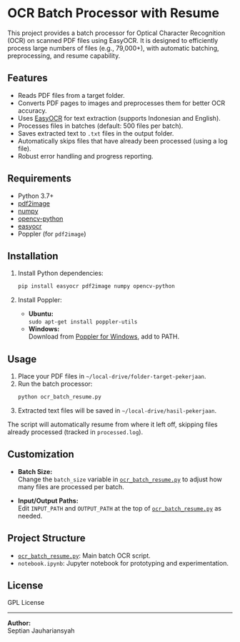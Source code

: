 # OCR Batch Processor with Resume

This project provides a batch processor for Optical Character Recognition (OCR) on scanned PDF files using EasyOCR. It is designed to efficiently process large numbers of files (e.g., 79,000+), with automatic batching, preprocessing, and resume capability.

## Features

- Reads PDF files from a target folder.
- Converts PDF pages to images and preprocesses them for better OCR accuracy.
- Uses [EasyOCR](https://github.com/JaidedAI/EasyOCR) for text extraction (supports Indonesian and English).
- Processes files in batches (default: 500 files per batch).
- Saves extracted text to `.txt` files in the output folder.
- Automatically skips files that have already been processed (using a log file).
- Robust error handling and progress reporting.

## Requirements

- Python 3.7+
- [pdf2image](https://pypi.org/project/pdf2image/)
- [numpy](https://numpy.org/)
- [opencv-python](https://pypi.org/project/opencv-python/)
- [easyocr](https://github.com/JaidedAI/EasyOCR)
- Poppler (for `pdf2image`)

## Installation

1. Install Python dependencies:
    ```sh
    pip install easyocr pdf2image numpy opencv-python
    ```

2. Install Poppler:
    - **Ubuntu:**  
      `sudo apt-get install poppler-utils`
    - **Windows:**  
      Download from [Poppler for Windows](http://blog.alivate.com.au/poppler-windows/), add to PATH.

## Usage

1. Place your PDF files in `~/local-drive/folder-target-pekerjaan`.
2. Run the batch processor:
    ```sh
    python ocr_batch_resume.py
    ```
3. Extracted text files will be saved in `~/local-drive/hasil-pekerjaan`.

The script will automatically resume from where it left off, skipping files already processed (tracked in `processed.log`).

## Customization

- **Batch Size:**  
  Change the `batch_size` variable in [`ocr_batch_resume.py`](ocr_batch_resume.py) to adjust how many files are processed per batch.

- **Input/Output Paths:**  
  Edit `INPUT_PATH` and `OUTPUT_PATH` at the top of [`ocr_batch_resume.py`](ocr_batch_resume.py) as needed.

## Project Structure

- [`ocr_batch_resume.py`](ocr_batch_resume.py): Main batch OCR script.
- `notebook.ipynb`: Jupyter notebook for prototyping and experimentation.

## License

GPL License

---

**Author:**  
Septian Jauhariansyah